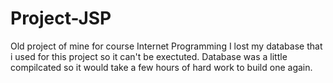 # Project-JSP
Old project of mine for course Internet Programming
I lost my database that i used for this project so it can't be exectuted.
Database was a little compilcated so it would take a few hours of hard work to build one again.
